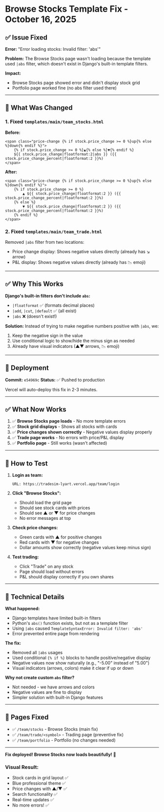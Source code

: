 # Browse Stocks Template Fix - October 16, 2025

## ✅ Issue Fixed

**Error:** "Error loading stocks: Invalid filter: 'abs'"

**Problem:** The Browse Stocks page wasn't loading because the template used `|abs` filter, which doesn't exist in Django's built-in template filters.

**Impact:** 
- Browse Stocks page showed error and didn't display stock grid
- Portfolio page worked fine (no abs filter used there)

---

## 🔧 What Was Changed

### 1. Fixed `templates/main/team_stocks.html`

**Before:**
```django
<span class="price-change {% if stock.price_change >= 0 %}up{% else %}down{% endif %}">
    {% if stock.price_change >= 0 %}▲{% else %}▼{% endif %}
    ${{ stock.price_change|floatformat:2|abs }} ({{ stock.price_change_percent|floatformat:2 }}%)
</span>
```

**After:**
```django
<span class="price-change {% if stock.price_change >= 0 %}up{% else %}down{% endif %}">
    {% if stock.price_change >= 0 %}
        ▲ ${{ stock.price_change|floatformat:2 }} ({{ stock.price_change_percent|floatformat:2 }}%)
    {% else %}
        ▼ ${{ stock.price_change|floatformat:2 }} ({{ stock.price_change_percent|floatformat:2 }}%)
    {% endif %}
</span>
```

### 2. Fixed `templates/main/team_trade.html`

Removed `|abs` filter from two locations:
- Price change display: Shows negative values directly (already has ↘ arrow)
- P&L display: Shows negative values directly (already has 📉 emoji)

---

## ✅ Why This Works

**Django's built-in filters don't include `abs`:**
- `|floatformat` ✅ (formats decimal places)
- `|add`, `|cut`, `|default` ✅ (all exist)
- `|abs` ❌ (doesn't exist!)

**Solution:**
Instead of trying to make negative numbers positive with `|abs`, we:
1. Keep the negative sign in the value
2. Use conditional logic to show/hide the minus sign as needed
3. Already have visual indicators (▲▼ arrows, 📉 emoji)

---

## 🚀 Deployment

**Commit:** `e54969c`
**Status:** ✅ Pushed to production

Vercel will auto-deploy this fix in 2-3 minutes.

---

## ✅ What Now Works

1. ✅ **Browse Stocks page loads** - No more template errors
2. ✅ **Stock grid displays** - Shows all stocks with cards
3. ✅ **Price changes shown correctly** - Negative values display properly
4. ✅ **Trade page works** - No errors with price/P&L display
5. ✅ **Portfolio page** - Still works (wasn't affected)

---

## 🧪 How to Test

1. **Login as team:**
   ```
   URL: https://tradesim-lyart.vercel.app/team/login
   ```

2. **Click "Browse Stocks":**
   - Should load the grid page
   - Should see stock cards with prices
   - Should see ▲ or ▼ for price changes
   - No error messages at top

3. **Check price changes:**
   - Green cards with ▲ for positive changes
   - Red cards with ▼ for negative changes
   - Dollar amounts show correctly (negative values keep minus sign)

4. **Test trading:**
   - Click "Trade" on any stock
   - Page should load without errors
   - P&L should display correctly if you own shares

---

## 📝 Technical Details

**What happened:**
- Django templates have limited built-in filters
- Python's `abs()` function exists, but not as a template filter
- Using `|abs` caused `TemplateSyntaxError: Invalid filter: 'abs'`
- Error prevented entire page from rendering

**The fix:**
- Removed all `|abs` usages
- Used conditional `{% if %}` blocks to handle positive/negative display
- Negative values now show naturally (e.g., "-5.00" instead of "5.00")
- Visual indicators (arrows, colors) make it clear if up or down

**Why not create custom `abs` filter?**
- Not needed - we have arrows and colors
- Negative values are fine to display
- Simpler solution with built-in Django features

---

## 🎯 Pages Fixed

- ✅ `/team/stocks` - Browse Stocks (main fix)
- ✅ `/team/trade/<symbol>` - Trading page (preventive fix)
- ✅ `/team/portfolio` - Portfolio (no changes needed)

---

**Fix deployed! Browse Stocks now loads beautifully! 🎉**

### Visual Result:
- Stock cards in grid layout ✅
- Blue professional theme ✅
- Price changes with ▲/▼ ✅
- Search functionality ✅
- Real-time updates ✅
- No more errors! ✅
